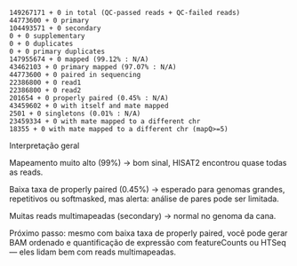```
149267171 + 0 in total (QC-passed reads + QC-failed reads)
44773600 + 0 primary
104493571 + 0 secondary
0 + 0 supplementary
0 + 0 duplicates
0 + 0 primary duplicates
147955674 + 0 mapped (99.12% : N/A)
43462103 + 0 primary mapped (97.07% : N/A)
44773600 + 0 paired in sequencing
22386800 + 0 read1
22386800 + 0 read2
201654 + 0 properly paired (0.45% : N/A)
43459602 + 0 with itself and mate mapped
2501 + 0 singletons (0.01% : N/A)
23459334 + 0 with mate mapped to a different chr
18355 + 0 with mate mapped to a different chr (mapQ>=5)
```

Interpretação geral

Mapeamento muito alto (99%) → bom sinal, HISAT2 encontrou quase todas as reads.

Baixa taxa de properly paired (0.45%) → esperado para genomas grandes, repetitivos ou softmasked, mas alerta: análise de pares pode ser limitada.

Muitas reads multimapeadas (secondary) → normal no genoma da cana.

Próximo passo: mesmo com baixa taxa de properly paired, você pode gerar BAM ordenado e quantificação de expressão com featureCounts ou HTSeq — eles lidam bem com reads multimapeadas.

